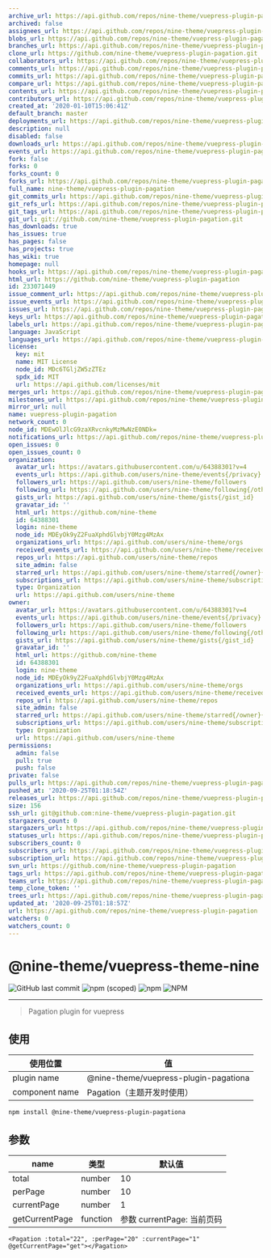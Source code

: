 ```yaml
---
archive_url: https://api.github.com/repos/nine-theme/vuepress-plugin-pagation/{archive_format}{/ref}
archived: false
assignees_url: https://api.github.com/repos/nine-theme/vuepress-plugin-pagation/assignees{/user}
blobs_url: https://api.github.com/repos/nine-theme/vuepress-plugin-pagation/git/blobs{/sha}
branches_url: https://api.github.com/repos/nine-theme/vuepress-plugin-pagation/branches{/branch}
clone_url: https://github.com/nine-theme/vuepress-plugin-pagation.git
collaborators_url: https://api.github.com/repos/nine-theme/vuepress-plugin-pagation/collaborators{/collaborator}
comments_url: https://api.github.com/repos/nine-theme/vuepress-plugin-pagation/comments{/number}
commits_url: https://api.github.com/repos/nine-theme/vuepress-plugin-pagation/commits{/sha}
compare_url: https://api.github.com/repos/nine-theme/vuepress-plugin-pagation/compare/{base}...{head}
contents_url: https://api.github.com/repos/nine-theme/vuepress-plugin-pagation/contents/{+path}
contributors_url: https://api.github.com/repos/nine-theme/vuepress-plugin-pagation/contributors
created_at: '2020-01-10T15:06:41Z'
default_branch: master
deployments_url: https://api.github.com/repos/nine-theme/vuepress-plugin-pagation/deployments
description: null
disabled: false
downloads_url: https://api.github.com/repos/nine-theme/vuepress-plugin-pagation/downloads
events_url: https://api.github.com/repos/nine-theme/vuepress-plugin-pagation/events
fork: false
forks: 0
forks_count: 0
forks_url: https://api.github.com/repos/nine-theme/vuepress-plugin-pagation/forks
full_name: nine-theme/vuepress-plugin-pagation
git_commits_url: https://api.github.com/repos/nine-theme/vuepress-plugin-pagation/git/commits{/sha}
git_refs_url: https://api.github.com/repos/nine-theme/vuepress-plugin-pagation/git/refs{/sha}
git_tags_url: https://api.github.com/repos/nine-theme/vuepress-plugin-pagation/git/tags{/sha}
git_url: git://github.com/nine-theme/vuepress-plugin-pagation.git
has_downloads: true
has_issues: true
has_pages: false
has_projects: true
has_wiki: true
homepage: null
hooks_url: https://api.github.com/repos/nine-theme/vuepress-plugin-pagation/hooks
html_url: https://github.com/nine-theme/vuepress-plugin-pagation
id: 233071449
issue_comment_url: https://api.github.com/repos/nine-theme/vuepress-plugin-pagation/issues/comments{/number}
issue_events_url: https://api.github.com/repos/nine-theme/vuepress-plugin-pagation/issues/events{/number}
issues_url: https://api.github.com/repos/nine-theme/vuepress-plugin-pagation/issues{/number}
keys_url: https://api.github.com/repos/nine-theme/vuepress-plugin-pagation/keys{/key_id}
labels_url: https://api.github.com/repos/nine-theme/vuepress-plugin-pagation/labels{/name}
language: JavaScript
languages_url: https://api.github.com/repos/nine-theme/vuepress-plugin-pagation/languages
license:
  key: mit
  name: MIT License
  node_id: MDc6TGljZW5zZTEz
  spdx_id: MIT
  url: https://api.github.com/licenses/mit
merges_url: https://api.github.com/repos/nine-theme/vuepress-plugin-pagation/merges
milestones_url: https://api.github.com/repos/nine-theme/vuepress-plugin-pagation/milestones{/number}
mirror_url: null
name: vuepress-plugin-pagation
network_count: 0
node_id: MDEwOlJlcG9zaXRvcnkyMzMwNzE0NDk=
notifications_url: https://api.github.com/repos/nine-theme/vuepress-plugin-pagation/notifications{?since,all,participating}
open_issues: 0
open_issues_count: 0
organization:
  avatar_url: https://avatars.githubusercontent.com/u/64388301?v=4
  events_url: https://api.github.com/users/nine-theme/events{/privacy}
  followers_url: https://api.github.com/users/nine-theme/followers
  following_url: https://api.github.com/users/nine-theme/following{/other_user}
  gists_url: https://api.github.com/users/nine-theme/gists{/gist_id}
  gravatar_id: ''
  html_url: https://github.com/nine-theme
  id: 64388301
  login: nine-theme
  node_id: MDEyOk9yZ2FuaXphdGlvbjY0Mzg4MzAx
  organizations_url: https://api.github.com/users/nine-theme/orgs
  received_events_url: https://api.github.com/users/nine-theme/received_events
  repos_url: https://api.github.com/users/nine-theme/repos
  site_admin: false
  starred_url: https://api.github.com/users/nine-theme/starred{/owner}{/repo}
  subscriptions_url: https://api.github.com/users/nine-theme/subscriptions
  type: Organization
  url: https://api.github.com/users/nine-theme
owner:
  avatar_url: https://avatars.githubusercontent.com/u/64388301?v=4
  events_url: https://api.github.com/users/nine-theme/events{/privacy}
  followers_url: https://api.github.com/users/nine-theme/followers
  following_url: https://api.github.com/users/nine-theme/following{/other_user}
  gists_url: https://api.github.com/users/nine-theme/gists{/gist_id}
  gravatar_id: ''
  html_url: https://github.com/nine-theme
  id: 64388301
  login: nine-theme
  node_id: MDEyOk9yZ2FuaXphdGlvbjY0Mzg4MzAx
  organizations_url: https://api.github.com/users/nine-theme/orgs
  received_events_url: https://api.github.com/users/nine-theme/received_events
  repos_url: https://api.github.com/users/nine-theme/repos
  site_admin: false
  starred_url: https://api.github.com/users/nine-theme/starred{/owner}{/repo}
  subscriptions_url: https://api.github.com/users/nine-theme/subscriptions
  type: Organization
  url: https://api.github.com/users/nine-theme
permissions:
  admin: false
  pull: true
  push: false
private: false
pulls_url: https://api.github.com/repos/nine-theme/vuepress-plugin-pagation/pulls{/number}
pushed_at: '2020-09-25T01:18:54Z'
releases_url: https://api.github.com/repos/nine-theme/vuepress-plugin-pagation/releases{/id}
size: 156
ssh_url: git@github.com:nine-theme/vuepress-plugin-pagation.git
stargazers_count: 0
stargazers_url: https://api.github.com/repos/nine-theme/vuepress-plugin-pagation/stargazers
statuses_url: https://api.github.com/repos/nine-theme/vuepress-plugin-pagation/statuses/{sha}
subscribers_count: 0
subscribers_url: https://api.github.com/repos/nine-theme/vuepress-plugin-pagation/subscribers
subscription_url: https://api.github.com/repos/nine-theme/vuepress-plugin-pagation/subscription
svn_url: https://github.com/nine-theme/vuepress-plugin-pagation
tags_url: https://api.github.com/repos/nine-theme/vuepress-plugin-pagation/tags
teams_url: https://api.github.com/repos/nine-theme/vuepress-plugin-pagation/teams
temp_clone_token: ''
trees_url: https://api.github.com/repos/nine-theme/vuepress-plugin-pagation/git/trees{/sha}
updated_at: '2020-09-25T01:18:57Z'
url: https://api.github.com/repos/nine-theme/vuepress-plugin-pagation
watchers: 0
watchers_count: 0
---
```


# @nine-theme/vuepress-theme-nine

![GitHub last commit](https://img.shields.io/github/last-commit/nine-theme/vuepress-plugin-pagation) 
![npm (scoped)](https://img.shields.io/npm/v/@nine-theme/vuepress-plugin-pagation) 
![npm](https://img.shields.io/npm/dt/@nine-theme/vuepress-plugin-pagation) 
![NPM](https://img.shields.io/npm/l/@nine-theme/vuepress-plugin-pagation)

---
> Pagation plugin for vuepress

## 使用

|使用位置|值|
|-|-|
|plugin name|@nine-theme/vuepress-plugin-pagationa|
|component name|Pagation（主题开发时使用）|

```sh
npm install @nine-theme/vuepress-plugin-pagationa
```

## 参数

|name|类型|默认值|
|----|----|----|
|total|number|10|
|perPage|number|10|
|currentPage|number|1|
|getCurrentPage|function|参数 currentPage: 当前页码|

```vue
<Pagation :total="22", :perPage="20" :currentPage="1" @getCurrentPage="get"></Pagation>
```
